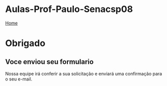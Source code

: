 # Aulas-Prof-Paulo-Senacsp08

<!DOCTYPE html>
<!DOCTYPE html>
<html lang="en">
<head>
    <meta charset="UTF-8">
    <meta name="viewport" content="width=device-width, initial-scale=1.0">
    <title>Document</title>
</head>
<body>
   <a href="index.html">Home</a>
   <h1>Obrigado</h1>
   <h2>Voce enviou seu formulario</h2>
   <p>
    Nossa equipe irá conferir a sua solicitação e enviará uma confirmação para o seu e-mail.
   </p> 
</body>
</html>
